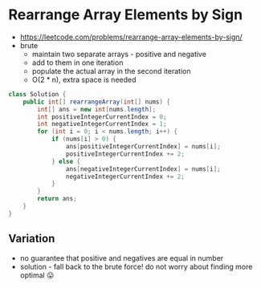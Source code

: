 # Rearrange Array Elements by Sign

- https://leetcode.com/problems/rearrange-array-elements-by-sign/
- brute 
  - maintain two separate arrays - positive and negative
  - add to them in one iteration
  - populate the actual array in the second iteration
  - O(2 * n), extra space is needed

```java
class Solution {
    public int[] rearrangeArray(int[] nums) {
        int[] ans = new int[nums.length];
        int positiveIntegerCurrentIndex = 0;
        int negativeIntegerCurrentIndex = 1;
        for (int i = 0; i < nums.length; i++) {
            if (nums[i] > 0) {
                ans[positiveIntegerCurrentIndex] = nums[i];
                positiveIntegerCurrentIndex += 2;
            } else {
                ans[negativeIntegerCurrentIndex] = nums[i];
                negativeIntegerCurrentIndex += 2;
            }
        }
        return ans;
    }
}
```

## Variation

- no guarantee that positive and negatives are equal in number
- solution - fall back to the brute force! do not worry about finding more optimal 😛
